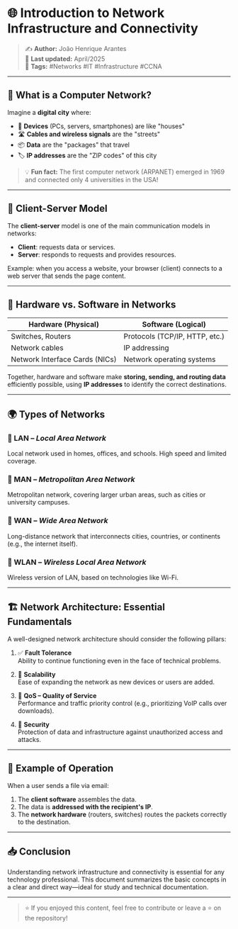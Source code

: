 # 🌐 Introduction to Network Infrastructure and Connectivity  

> ✍️ **Author:** João Henrique Arantes  
> 📅 **Last updated:** April/2025  
> 🔖 **Tags:** #Networks #IT #Infrastructure #CCNA  

---

## 🚦 What is a Computer Network?  

Imagine a **digital city** where:  
- 🏢 **Devices** (PCs, servers, smartphones) are like "houses"  
- 🛣️ **Cables and wireless signals** are the "streets"  
- 📦 **Data** are the "packages" that travel  
- 🏷️ **IP addresses** are the "ZIP codes" of this city  

> 💡 **Fun fact:** The first computer network (ARPANET) emerged in 1969 and connected only 4 universities in the USA!

---

## 🔁 Client-Server Model

The **client-server** model is one of the main communication models in networks:

- **Client**: requests data or services.  
- **Server**: responds to requests and provides resources.

Example: when you access a website, your browser (client) connects to a web server that sends the page content.

---

## 🧩 Hardware vs. Software in Networks

| Hardware (Physical)         | Software (Logical)                |
|----------------------------|-----------------------------------|
| Switches, Routers          | Protocols (TCP/IP, HTTP, etc.)    |
| Network cables             | IP addressing                     |
| Network Interface Cards (NICs) | Network operating systems       |

Together, hardware and software make **storing, sending, and routing data** efficiently possible, using **IP addresses** to identify the correct destinations.

---

## 🌍 Types of Networks

### 🔹 LAN – *Local Area Network*  
Local network used in homes, offices, and schools. High speed and limited coverage.

### 🔹 MAN – *Metropolitan Area Network*  
Metropolitan network, covering larger urban areas, such as cities or university campuses.

### 🔹 WAN – *Wide Area Network*  
Long-distance network that interconnects cities, countries, or continents (e.g., the internet itself).

### 🔹 WLAN – *Wireless Local Area Network*  
Wireless version of LAN, based on technologies like Wi-Fi.

---

## 🏗️ Network Architecture: Essential Fundamentals

A well-designed network architecture should consider the following pillars:

1. ✅ **Fault Tolerance**  
   Ability to continue functioning even in the face of technical problems.

2. 🚀 **Scalability**  
   Ease of expanding the network as new devices or users are added.

3. 📶 **QoS – Quality of Service**  
   Performance and traffic priority control (e.g., prioritizing VoIP calls over downloads).

4. 🔐 **Security**  
   Protection of data and infrastructure against unauthorized access and attacks.

---

## 💾 Example of Operation

When a user sends a file via email:  
1. The **client software** assembles the data.  
2. The data is **addressed with the recipient's IP**.  
3. The **network hardware** (routers, switches) routes the packets correctly to the destination.

---

## 📥 Conclusion

Understanding network infrastructure and connectivity is essential for any technology professional. This document summarizes the basic concepts in a clear and direct way—ideal for study and technical documentation.

---

> ⭐ If you enjoyed this content, feel free to contribute or leave a ⭐ on the repository!
